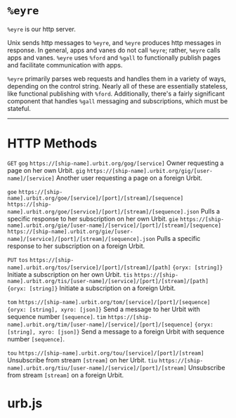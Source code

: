<div class="short">

`%eyre`
=======

`%eyre` is our http server.

Unix sends http messages to `%eyre`, and `%eyre` produces http messages
in response. In general, apps and vanes do not call `%eyre`; rather,
`%eyre` calls apps and vanes. `%eyre` uses `%ford` and `%gall` to
functionally publish pages and facilitate communication with apps.

`%eyre` primarily parses web requests and handles them in a variety of
ways, depending on the control string. Nearly all of these are
essentially stateless, like functional publishing with `%ford`.
Additionally, there's a fairly significant component that handles
`%gall` messaging and subscriptions, which must be stateful.

</div>

------------------------------------------------------------------------

HTTP Methods
============

`GET` `gog` `https://[ship-name].urbit.org/gog/[service]` Owner
requesting a page on her own Urbit. `gig`
`https://[ship-name].urbit.org/gig/[user-name]/[service]` Another user
requesting a page on a foreign Urbit.

`goe`
`https://[ship-name].urbit.org/goe/[service]/[port]/[stream]/[sequence]`
`https://[ship-name].urbit.org/goe/[service]/[port]/[stream]/[sequence].json`
Pulls a specific response to her subscription on her own Urbit. `gie`
`https://[ship-name].urbit.org/gie/[user-name]/[service]/[port]/[stream]/[sequence]`
`https://[ship-name].urbit.org/gie/[user-name]/[service]/[port]/[stream]/[sequence].json`
Pulls a specific response to her subscription on a foreign Urbit.

`PUT` `tos`
`https://[ship-name].urbit.org/tos/[service]/[port]/[stream]/[path]`
`{oryx: [string]}` Initiate a subscription on her own Urbit. `tis`
`https://[ship-name].urbit.org/tis/[user-name]/[service]/[port]/[stream]/[path]`
`{oryx: [string]}` Initiate a subscription on a foreign Urbit.

`tom` `https://[ship-name].urbit.org/tom/[service]/[port]/[sequence]`
`{oryx: [string], xyro: [json]}` Send a message to her Urbit with
sequence number `[sequence]`. `tim`
`https://[ship-name].urbit.org/tim/[user-name]/[service]/[port]/[sequence]`
`{oryx: [string], xyro: [json]}` Send a message to a foreign Urbit with
sequence number `[sequence]`.

`tou` `https://[ship-name].urbit.org/tou/[service]/[port]/[stream]`
Unsubscribe from stream `[stream]` on her Urbit. `tiu`
`https://[ship-name].urbit.org/tiu/[user-name]/[service]/[port]/[stream]`
Unsubscribe from stream `[stream]` on a foreign Urbit.

urb.js
======
